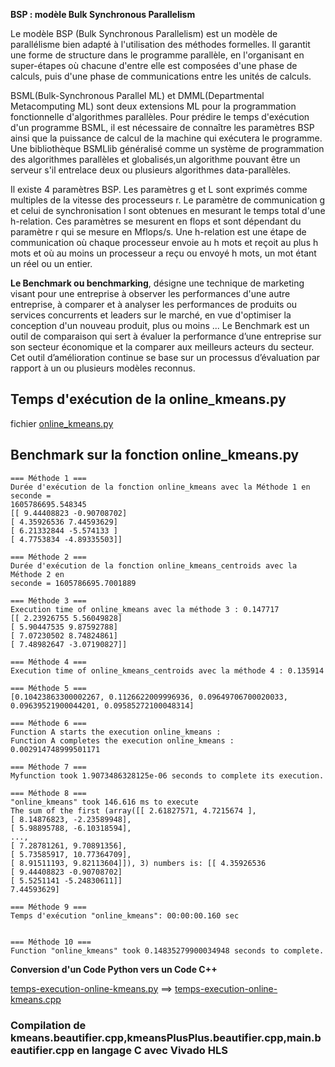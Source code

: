 **BSP : modèle Bulk Synchronous Parallelism**

Le modèle BSP (Bulk Synchronous Parallelism) est un modèle de parallélisme bien adapté à l'utilisation des méthodes formelles. Il garantit une forme de structure dans le programme parallèle, en l'organisant en super-étapes où chacune d'entre elle est composées d'une phase de calculs, puis d'une phase de communications entre les unités de calculs.

BSML(Bulk-Synchronous Parallel ML) et DMML(Departmental Metacomputing ML) sont deux
extensions ML pour la programmation fonctionnelle d'algorithmes parallèles. Pour prédire le temps
d'exécution d'un programme BSML, il est nécessaire de connaître les paramètres BSP ainsi que la
puissance de calcul de la machine qui exécutera le programme.
Une bibliothèque BSMLlib généralisé comme un système de programmation des algorithmes
parallèles et globalisés,un algorithme pouvant être un serveur s'il entrelace deux ou plusieurs
algorithmes data-parallèles.

Il existe 4 paramètres BSP. Les paramètres g et L sont exprimés comme multiples de la vitesse des
processeurs r. Le paramètre de communication g et celui de synchronisation l sont obtenues en
mesurant le temps total d'une h-relation. Ces paramètres se mesurent en flops et sont dépendant du
paramètre r qui se mesure en Mflops/s. Une h-relation est une étape de communication où chaque
processeur envoie au h mots et reçoit au plus h mots et où au moins un processeur a reçu ou envoyé
h mots, un mot étant un réel ou un entier.

**Le Benchmark ou benchmarking**, désigne une technique de marketing visant pour une entreprise
à observer les performances d'une autre entreprise, à comparer et à analyser les performances de
produits ou services concurrents et leaders sur le marché, en vue d'optimiser la conception d'un
nouveau produit, plus ou moins ...
Le Benchmark est un outil de comparaison qui sert à évaluer la performance d’une entreprise sur
son secteur économique et la comparer aux meilleurs acteurs du secteur.
Cet outil d’amélioration continue se base sur un processus d’évaluation par rapport à un ou
plusieurs modèles reconnus.


## Temps d'exécution de la online_kmeans.py

fichier [online_kmeans.py](https://github.com/madou-sow/FPGA-PYNQ-Z2-langage-VHDL/blob/main/Init-Centroide-KmeansClustering/Benchmarks/code/online_kmeans.py)

## Benchmark sur la fonction online_kmeans.py
```
=== Méthode 1 ===
Durée d'exécution de la fonction online_kmeans avec la Méthode 1 en seconde =
1605786695.548345
[[ 9.44408823 -0.90708702]
[ 4.35926536 7.44593629]
[ 6.21332844 -5.574133 ]
[ 4.7753834 -4.89335503]]

=== Méthode 2 ===
Durée d'exécution de la fonction online_kmeans_centroids avec la Méthode 2 en
seconde = 1605786695.7001889

=== Méthode 3 ===
Execution time of online_kmeans avec la méthode 3 : 0.147717
[[ 2.23926755 5.56049828]
[ 5.90447535 9.87592788]
[ 7.07230502 8.74824861]
[ 7.48982647 -3.07190827]]

=== Méthode 4 ===
Execution time of online_kmeans_centroids avec la méthode 4 : 0.135914

=== Méthode 5 ===
[0.10423863300002267, 0.1126622009996936, 0.09649706700020033,
0.09639521900044201, 0.09585272100048314]

=== Méthode 6 ===
Function A starts the execution online_kmeans :
Function A completes the execution online_kmeans :
0.002914748999501171

=== Méthode 7 ===
Myfunction took 1.9073486328125e-06 seconds to complete its execution.

=== Méthode 8 ===
"online_kmeans" took 146.616 ms to execute
The sum of the first (array([[ 2.61827571, 4.7215674 ],
[ 8.14876823, -2.23589948],
[ 5.98895788, -6.10318594],
...,
[ 7.28781261, 9.70891356],
[ 5.73585917, 10.77364709],
[ 8.91511193, 9.82113604]]), 3) numbers is: [[ 4.35926536
[ 9.44408823 -0.90708702]
[ 5.5251141 -5.24830611]]
7.44593629]

=== Méthode 9 ===
Temps d'exécution "online_kmeans": 00:00:00.160 sec


=== Méthode 10 ===
Function "online_kmeans" took 0.14835279900034948 seconds to complete.
```

**Conversion d'un Code Python vers un Code C++**

[temps-execution-online-kmeans.py](https://github.com/madou-sow/FPGA-PYNQ-Z2-langage-VHDL/blob/main/Init-Centroide-KmeansClustering/code/temps-execution-online-kmeans.py) ==> [temps-execution-online-kmeans.cpp](https://github.com/madou-sow/FPGA-PYNQ-Z2-langage-VHDL/blob/main/Init-Centroide-KmeansClustering/code/temps-execution-online-kmeans.cpp)

### Compilation de kmeans.beautifier.cpp,kmeansPlusPlus.beautifier.cpp,main.beautifier.cpp en langage C avec Vivado HLS
